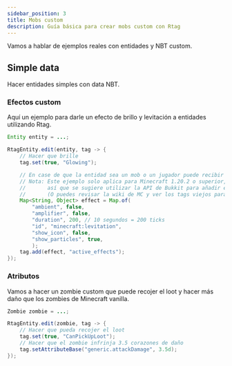 ```yaml
---
sidebar_position: 3
title: Mobs custom
description: Guía básica para crear mobs custom con Rtag
---
```


Vamos a hablar de ejemplos reales con entidades y NBT custom.

## Simple data

Hacer entidades simples con data NBT.

### Efectos custom

Aquí un ejemplo para darle un efecto de brillo y levitación a entidades utilizando Rtag.

```java
Entity entity = ...;

RtagEntity.edit(entity, tag -> {
	// Hacer que brille
	tag.set(true, "Glowing");

	// En case de que la entidad sea un mob o un jugador puede recibir efectos de poción
	// Nota: Este ejemplo solo aplica para Minecraft 1.20.2 o superior,
	//       así que se sugiere utilizar la API de Bukkit para añadir efectos de poción
	//       (O puedes revisar la wiki de MC y ver los tags viejos para hacer tu propio método)
	Map<String, Object> effect = Map.of(
		"ambient", false,
		"amplifier", false,
		"duration", 200, // 10 segundos = 200 ticks
		"id", "minecraft:levitation",
		"show_icon", false,
		"show_particles", true,
		);
	tag.add(effect, "active_effects");
});
```

### Atributos

Vamos a hacer un zombie custom que puede recojer el loot y hacer más daño que los zombies de Minecraft vanilla.

```java
Zombie zombie = ...;

RtagEntity.edit(zombie, tag -> {
	// Hacer que pueda recojer el loot
	tag.set(true, "CanPickUpLoot");
	// Hacer que el zombie infrinja 3.5 corazones de daño
	tag.setAttributeBase("generic.attackDamage", 3.5d);
});
```